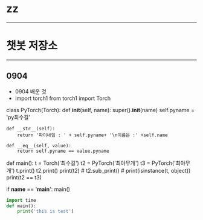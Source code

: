 # zz
---

# 챗봇 저장소

---

## 0904
* 0904 배운 것
 * import torch1
from torch1 import Torch

class PyTorch(Torch):
    def __init__(self, name):
        super().__init__(name)
        self.pyname = 'py최수길'
        
    def __str__(self):
        return '파이네임 : ' + self.pyname+ '\n이름은 :' +self.name
    
    def __eq__(self, value):
        return self.pyname == value.pyname
    
def main():
    t = Torch('최수길')
    t2 = PyTorch('최아무개')
    t3 = PyTorch('최아무개')
    t.print()
    t2.print()
    print(t2)
    # t2.sub_print()
    # print(isinstance(t, object))
    print(t2 == t3)

if __name__ == '__main__':
    main()

```python
import time
def main():
    print('this is test')
